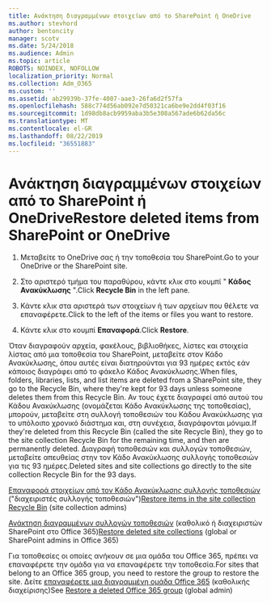 ```yaml
---
title: Ανάκτηση διαγραμμένων στοιχείων από το SharePoint ή OneDrive
ms.author: stevhord
author: bentoncity
manager: scotv
ms.date: 5/24/2018
ms.audience: Admin
ms.topic: article
ROBOTS: NOINDEX, NOFOLLOW
localization_priority: Normal
ms.collection: Adm_O365
ms.custom: ''
ms.assetid: ab29939b-37fe-4007-aae3-26fa6d2f57fa
ms.openlocfilehash: 588c774d56ab092e7d50321ca6be9e2dd4f03f16
ms.sourcegitcommit: 1d98db8acb9959aba3b5e308a567ade6b62da56c
ms.translationtype: MT
ms.contentlocale: el-GR
ms.lasthandoff: 08/22/2019
ms.locfileid: "36551883"
---
```

# <a name="restore-deleted-items-from-sharepoint-or-onedrive"></a><span data-ttu-id="52337-102">Ανάκτηση διαγραμμένων στοιχείων από το SharePoint ή OneDrive</span><span class="sxs-lookup"><span data-stu-id="52337-102">Restore deleted items from SharePoint or OneDrive</span></span>

1. <span data-ttu-id="52337-103">Μεταβείτε το OneDrive σας ή την τοποθεσία του SharePoint.</span><span class="sxs-lookup"><span data-stu-id="52337-103">Go to your OneDrive or the SharePoint site.</span></span>
    
2. <span data-ttu-id="52337-104">Στο αριστερό τμήμα του παραθύρου, κάντε κλικ στο κουμπί " **Κάδος Ανακύκλωσης** ".</span><span class="sxs-lookup"><span data-stu-id="52337-104">Click **Recycle Bin** in the left pane.</span></span> 
    
3. <span data-ttu-id="52337-105">Κάντε κλικ στα αριστερά των στοιχείων ή των αρχείων που θέλετε να επαναφέρετε.</span><span class="sxs-lookup"><span data-stu-id="52337-105">Click to the left of the items or files you want to restore.</span></span>
    
4. <span data-ttu-id="52337-106">Κάντε κλικ στο κουμπί **Επαναφορά**.</span><span class="sxs-lookup"><span data-stu-id="52337-106">Click **Restore**.</span></span> 
    
<span data-ttu-id="52337-107">Όταν διαγραφούν αρχεία, φακέλους, βιβλιοθήκες, λίστες και στοιχεία λίστας από μια τοποθεσία του SharePoint, μεταβείτε στον Κάδο Ανακύκλωσης, όπου αυτές είναι διατηρούνται για 93 ημέρες εκτός εάν κάποιος διαγράφει από το φάκελο Κάδος Ανακύκλωσης.</span><span class="sxs-lookup"><span data-stu-id="52337-107">When files, folders, libraries, lists, and list items are deleted from a SharePoint site, they go to the Recycle Bin, where they're kept for 93 days unless someone deletes them from this Recycle Bin.</span></span> <span data-ttu-id="52337-108">Αν τους έχετε διαγραφεί από αυτού του Κάδου Ανακύκλωσης (ονομάζεται Κάδο Ανακύκλωσης της τοποθεσίας), μπορούν, μεταβείτε στη συλλογή τοποθεσιών του Κάδου Ανακύκλωσης για το υπόλοιπο χρονικό διάστημα και, στη συνέχεια, διαγράφονται μόνιμα.</span><span class="sxs-lookup"><span data-stu-id="52337-108">If they're deleted from this Recycle Bin (called the site Recycle Bin), they go to the site collection Recycle Bin for the remaining time, and then are permanently deleted.</span></span> <span data-ttu-id="52337-109">Διαγραφή τοποθεσιών και συλλογών τοποθεσιών, μεταβείτε απευθείας στην τον Κάδο Ανακύκλωσης συλλογής τοποθεσιών για τις 93 ημέρες.</span><span class="sxs-lookup"><span data-stu-id="52337-109">Deleted sites and site collections go directly to the site collection Recycle Bin for the 93 days.</span></span>
  
<span data-ttu-id="52337-110">[Επαναφορά στοιχείων από τον Κάδο Ανακύκλωσης συλλογής τοποθεσιών](https://go.microsoft.com/fwlink/?linkid=867800) ("διαχειριστές συλλογής τοποθεσιών")</span><span class="sxs-lookup"><span data-stu-id="52337-110">[Restore items in the site collection Recycle Bin](https://go.microsoft.com/fwlink/?linkid=867800) (site collection admins)</span></span> 
  
<span data-ttu-id="52337-111">[Ανάκτηση διαγραμμένων συλλογών τοποθεσιών](https://go.microsoft.com/fwlink/?linkid=867660) (καθολικό ή διαχειριστών SharePoint στο Office 365)</span><span class="sxs-lookup"><span data-stu-id="52337-111">[Restore deleted site collections](https://go.microsoft.com/fwlink/?linkid=867660) (global or SharePoint admins in Office 365)</span></span> 
  
<span data-ttu-id="52337-112">Για τοποθεσίες οι οποίες ανήκουν σε μια ομάδα του Office 365, πρέπει να επαναφέρετε την ομάδα για να επαναφέρετε την τοποθεσία.</span><span class="sxs-lookup"><span data-stu-id="52337-112">For sites that belong to an Office 365 group, you need to restore the group to restore the site.</span></span> <span data-ttu-id="52337-113">Δείτε [επαναφέρετε μια διαγραμμένη ομάδα Office 365](https://go.microsoft.com/fwlink/?linkid=867802) (καθολικής διαχείρισης)</span><span class="sxs-lookup"><span data-stu-id="52337-113">See [Restore a deleted Office 365 group](https://go.microsoft.com/fwlink/?linkid=867802) (global admin)</span></span> 
  

